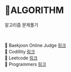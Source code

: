 # 📒ALGORITHM
알고리즘 문제풀기

<br/>

🔗 Baekjoon Online Judge [링크](https://www.acmicpc.net/)<br/>
🔗 Codillity [링크](https://www.codility.com/)<br/>
🔗 Leetcode [링크](https://leetcode.com/problemset/all/)<br/>
🔗 Programmers [링크](https://programmers.co.kr/)<br/>
